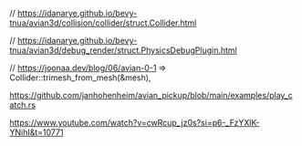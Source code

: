 // https://idanarye.github.io/bevy-tnua/avian3d/collision/collider/struct.Collider.html

// https://idanarye.github.io/bevy-tnua/avian3d/debug_render/struct.PhysicsDebugPlugin.html

// https://joonaa.dev/blog/06/avian-0-1
  => Collider::trimesh_from_mesh(&mesh),


https://github.com/janhohenheim/avian_pickup/blob/main/examples/play_catch.rs

https://www.youtube.com/watch?v=cwRcup_jz0s?si=p6-_FzYXlK-YNihI&t=10771
